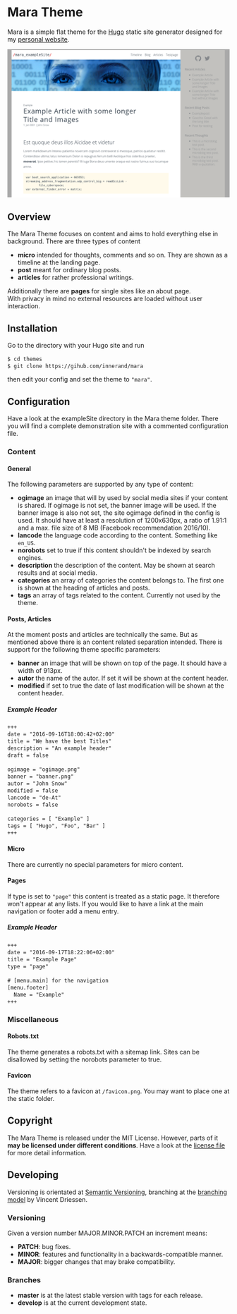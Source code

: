 # Mara Theme

Mara is a simple flat theme for the [Hugo](https://gohugo.io) static site
generator designed for my [personal website](https://nxa.at).  

![screenshot](https://raw.githubusercontent.com/innerand/mara/master/images/screenshot.png)

## Overview
The Mara Theme focuses on content and aims to hold everything else in
background. There are three types of content  

- **micro** intended for thoughts, comments and so on. They are shown as a
  timeline at the landing page.
- **post** meant for ordinary blog posts.
- **articles** for rather professional writings.

Additionally there are **pages** for single sites like an about page.  
With privacy in mind no external resources are loaded without user interaction.

## Installation
Go to the directory with your Hugo site and run
```
$ cd themes
$ git clone https://gihub.com/innerand/mara
```
then edit your config and set the theme to `"mara"`.

## Configuration

Have a look at the exampleSite directory in the Mara theme folder.
There you will find a complete demonstration site with a commented configuration
file.

### Content

#### General
The following parameters are supported by any type of content:

- **ogimage** an image that will by used by social media sites if your content
  is shared.  If ogimage is not set, the banner image will be used. If the
  banner image is also not set, the site ogimage defined in the config is used.
  It should have at least a resolution of 1200x630px, a ratio of 1.91:1 and a
  max. file size of 8 MB (Facebook recommendation 2016/10).
- **lancode** the language code according to the content. Something like
  `en_US`.
- **norobots** set to true if this content shouldn't be indexed by search
  engines.
- **description** the description of the content. May be shown at search results
  and at social media.
- **categories** an array of categories the content belongs to. The first one is
  shown at the heading of articles and posts.
- **tags** an array of tags related to the content. Currently not used by the
  theme.

#### Posts, Articles

At the moment posts and articles are technically the same. But as mentioned
above there is an content related separation intended. There is support for the
following theme specific parameters:

- **banner** an image that will be shown on top of the page. It should have a
  width of 913px.
- **autor** the name of the autor. If set it will be shown at the content
  header.
- **modified** if set to true the date of last modification will be shown at the
  content header.

##### Example Header
```
+++
date = "2016-09-16T18:00:42+02:00"
title = "We have the best Titles"
description = "An example header"
draft = false

ogimage = "ogimage.png"
banner = "banner.png"
autor = "John Snow"
modified = false
lancode = "de-At"
norobots = false

categories = [ "Example" ]
tags = [ "Hugo", "Foo", "Bar" ]
+++
```

#### Micro

There are currently no special parameters for micro content.

#### Pages

If type is set to `"page"` this content is treated as a static page.  It
therefore won't appear at any lists. If you would like to have a link at the
main navigation or footer add a menu entry.

##### Example Header
```
+++
date = "2016-09-17T18:22:06+02:00"
title = "Example Page"
type = "page"

# [menu.main] for the navigation
[menu.footer]
  Name = "Example"
+++
```
### Miscellaneous

#### Robots.txt
The theme generates a robots.txt with a sitemap link. Sites can be
disallowed by setting the norobots parameter to true.

#### Favicon
The theme refers to a favicon at `/favicon.png`. You may want to place one
at the static folder.

## Copyright
The Mara Theme is released under the MIT License.
However, parts of it **may be licensed under different conditions**.
Have a look at the [license file](/LICENSE.md) for more detail information.

## Developing
Versioning is orientated at [Semantic Versioning](http://semver.org), branching at
the [branching model](http://nvie.com/posts/a-successful-git-branching-model) by
Vincent Driessen.

### Versioning
Given a version number MAJOR.MINOR.PATCH an increment means:

- **PATCH**: bug fixes.
- **MINOR**: features and functionality in a backwards-compatible manner.
- **MAJOR**: bigger changes that may brake compatibility.

### Branches
- **master** is at the latest stable version with tags for each release. 
- **develop** is at the current development state.
